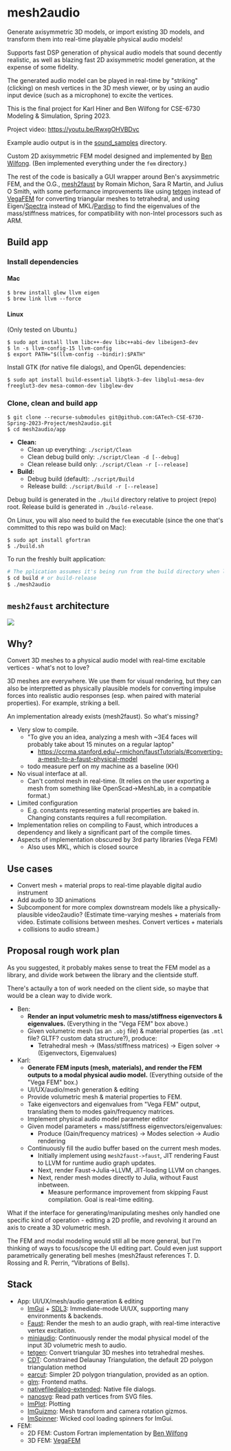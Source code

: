 # mesh2audio

Generate axisymmetric 3D models, or import existing 3D models, and transform them into real-time playable physical audio models!

Supports fast DSP generation of physical audio models that sound decently realistic, as well as blazing fast 2D axisymmetric model generation, at the expense of some fidelity.

The generated audio model can be played in real-time by "striking" (clicking) on mesh vertices in the 3D mesh viewer, or by using an audio input device (such as a microphone) to excite the vertices.

This is the final project for Karl Hiner and Ben Wilfong for CSE-6730 Modeling & Simulation, Spring 2023.

Project video: https://youtu.be/RwxgOHVBDvc

Example audio output is in the [sound_samples](sound_samples/) directory.

Custom 2D axisymmetric FEM model designed and implemented by [Ben Wilfong](https://github.com/wilfonba).
(Ben implemented everything under the `fem` directory.)

The rest of the code is basically a GUI wrapper around Ben's axysimmetric FEM, and the O.G., [mesh2faust](https://hal.science/hal-03162901/document) by Romain Michon, Sara R Martin, and Julius O Smith, with some performance improvements like using [tetgen](https://github.com/libigl/tetgen) instead of [VegaFEM](https://viterbi-web.usc.edu/~jbarbic/vega/) for converting triangular meshes to tetrahedral, and using Eigen/[Spectra](https://github.com/yixuan/spectra) instead of MKL/[Pardiso](https://www.intel.com/content/www/us/en/docs/onemkl/developer-reference-c/2023-0/onemkl-pardiso-parallel-direct-sparse-solver-iface.html) to find the eigenvalues of the mass/stiffness matrices, for compatibility with non-Intel processors such as ARM.

## Build app

### Install dependencies

#### Mac

```shell
$ brew install glew llvm eigen
$ brew link llvm --force
```

#### Linux

(Only tested on Ubuntu.)

```shell
$ sudo apt install llvm libc++-dev libc++abi-dev libeigen3-dev
$ ln -s llvm-config-15 llvm-config
$ export PATH="$(llvm-config --bindir):$PATH"
```

Install GTK (for native file dialogs), and OpenGL dependencies:

```shell
$ sudo apt install build-essential libgtk-3-dev libglu1-mesa-dev freeglut3-dev mesa-common-dev libglew-dev
```

### Clone, clean and build app

```shell
$ git clone --recurse-submodules git@github.com:GATech-CSE-6730-Spring-2023-Project/mesh2audio.git
$ cd mesh2audio/app
```

- **Clean:**
  - Clean up everything: `./script/Clean`
  - Clean debug build only: `./script/Clean -d [--debug]`
  - Clean release build only: `./script/Clean -r [--release]`
- **Build:**
  - Debug build (default): `./script/Build`
  - Release build: `./script/Build -r [--release]`

Debug build is generated in the `./build` directory relative to project (repo) root.
Release build is generated in `./build-release`.

On Linux, you will also need to build the `fem` executable (since the one that's committed to this repo was build on Mac):

```shell
$ sudo apt install gfortran
$ ./build.sh
```

To run the freshly built application:

```sh
# The pplication assumes it's being run from the build directory when locating its resource files.
$ cd build # or build-release
$ ./mesh2audio
```

## `mesh2faust` architecture

![](mesh2faust_impl_overview.png)

## Why?

Convert 3D meshes to a physical audio model with real-time excitable vertices - what's not to love?

3D meshes are everywhere.
We use them for visual rendering, but they can also be interpretted as physically plausible models for converting impulse forces into realistic audio responses (esp. when paired with material properties).
For example, striking a bell.

An implementation already exists (mesh2faust).
So what's missing?

- Very slow to compile.
  - "To give you an idea, analyzing a mesh with ~3E4 faces will probably take about 15 minutes on a regular laptop"
    - https://ccrma.stanford.edu/~rmichon/faustTutorials/#converting-a-mesh-to-a-faust-physical-model
  - todo measure perf on my machine as a baseline (KH)
- No visual interface at all.
  - Can't control mesh in real-time.
    (It relies on the user exporting a mesh from something like OpenScad->MeshLab, in a compatible format.)
- Limited configuration
  - E.g. constants representing material properties are baked in.
    Changing constants requires a full recompilation.
- Implementation relies on compiling to Faust, which introduces a dependency and likely a significant part of the compile times.
- Aspects of implementation obscured by 3rd party libraries (Vega FEM)
  - Also uses MKL, which is closed source

## Use cases

- Convert mesh + material props to real-time playable digital audio instrument
- Add audio to 3D animations
- Subcomponent for more complex downstream models like a physically-plausible video2audio?
  (Estimate time-varying meshes + materials from video. Estimate collisions between meshes. Convert vertices + materials + collisions to audio stream.)

## Proposal rough work plan

As you suggested, it probably makes sense to treat the FEM model as a library, and divide work between the library and the clientside stuff.

There's actaully a ton of work needed on the client side, so maybe that would be a clean way to divide work.

- Ben:
  - **Render an input volumetric mesh to mass/stiffness eigenvectors & eigenvalues.** (Everything in the "Vega FEM" box above.)
  - Given volumetric mesh (as an `.obj` file) & material properties (as `.mtl` file? GLTF? custom data structure?), produce:
    - Tetrahedral mesh -> (Mass/stiffness matrices) -> Eigen solver -> (Eigenvectors, Eigenvalues)
- Karl:
  - **Generate FEM inputs (mesh, materials), and render the FEM outputs to a modal physical audio model.** (Everything outside of the "Vega FEM" box.)
  - UI/UX/audio/mesh generation & editing
  - Provide volumetric mesh & material properties to FEM.
  - Take eigenvectors and eigenvalues from "Vega FEM" output, translating them to modes gain/frequency matrices.
  - Implement physical audio model parameter editor
  - Given model parameters + mass/stiffness eigenvectors/eigenvalues:
    - Produce (Gain/frequency matrices) -> Modes selection -> Audio rendering
  - Continuously fill the audio buffer based on the current mesh modes.
    - Initially implement using `mesh2faust->faust`, JIT rendering Faust to LLVM for runtime audio graph updates.
    - Next, render Faust->Julia->LLVM, JIT-loading LLVM on changes.
    - Next, render mesh modes directly to Julia, without Faust inbetween.
      - Measure performance improvement from skipping Faust compilation.
        Goal is real-time editing.

What if the interface for generating/manipulating meshes only handled one specific kind of operation - editing a 2D profile, and revolving it around an axis to create a 3D volumetric mesh.

The FEM and modal modeling would still all be more general, but I'm thinking of ways to focus/scope the UI editing part.
Could even just support parametrically generating bell meshes (mesh2faust references T. D. Rossing and R. Perrin, “Vibrations of Bells).

## Stack

- App: UI/UX/mesh/audio generation & editing
  - [ImGui](https://github.com/ocornut/imgui) + [SDL3](https://github.com/libsdl-org/SDL): Immediate-mode UI/UX, supporting many environments & backends.
  - [Faust](https://github.com/grame-cncm/faust): Render the mesh to an audio graph, with real-time interactive vertex excitation.
  - [miniaudio](https://github.com/mackron/miniaudio): Continuously render the modal physical model of the input 3D volumetric mesh to audio.
  - [tetgen](https://github.com/libigl/tetgen): Convert triangular 3D meshes into tetrahedral meshes.
  - [CDT](https://github.com/artem-ogre/CDT): Constrained Delaunay Triangulation, the default 2D polygon triangulation method
  - [earcut](https://github.com/mapbox/earcut.hpp): Simpler 2D polygon triangulation, provided as an option.
  - [glm](https://github.com/g-truc/glm): Frontend maths.
  - [nativefiledialog-extended](https://github.com/btzy/nativefiledialog-extended): Native file dialogs.
  - [nanosvg](https://github.com/memononen/nanosvg): Read path vertices from SVG files.
  - [ImPlot](https://github.com/epezent/implot): Plotting
  - [ImGuizmo](https://github.com/CedricGuillemet/ImGuizmo): Mesh transform and camera rotation gizmos.
  - [ImSpinner](https://github.com/dalerank/imspinner): Wicked cool loading spinners for ImGui.
- FEM:
  - 2D FEM: Custom Fortran implementation by [Ben Wilfong](https://github.com/wilfonba)
  - 3D FEM: [VegaFEM](https://github.com/grame-cncm/faust/tree/master-dev/tools/physicalModeling/mesh2faust/vega)
